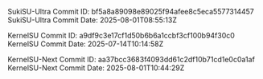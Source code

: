 SukiSU-Ultra Commit ID: bf5a8a89098e89025f94afee8c5eca5577314457
SukiSU-Ultra Commit Date: 2025-08-01T08:55:13Z

KernelSU Commit ID: a9df9c3e17cf1d50b6b6a1ccbf3cf100b94f30c0
KernelSU Commit Date: 2025-07-14T10:14:58Z

KernelSU-Next Commit ID: aa37bcc3683f4093dd61c2df10b71cd1e0c0a1af
KernelSU-Next Commit Date: 2025-08-01T10:44:29Z

